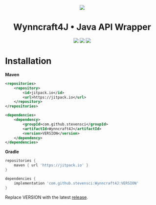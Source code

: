 <div align="center">
<img src="https://cdn.wynncraft.com/img/logo.png">
<h1>Wynncraft4J • Java API Wrapper</h1>
<img src="https://flat.badgen.net/github/stars/stevensci/Wynncraft4J">
<img src="https://flat.badgen.net/github/release/stevensci/Wynncraft4J">
<img src="https://flat.badgen.net/github/license/stevensci/Wynncraft4J">
</div>

# Installation

**Maven**

```xml
<repositories>
    <repository>
        <id>jitpack.io</id>
        <url>https://jitpack.io</url>
    </repository>
</repositories>
```

```xml
<dependencies>
    <dependency>
        <groupId>com.github.stevensci</groupId>
        <artifactId>Wynncraft4J</artifactId>
        <version>VERSION</version>
    </dependency>
</dependencies>
```

**Gradle**

```groovy
repositories {
    maven { url 'https://jitpack.io' }
}
```

```groovy
dependencies {
    implementation 'com.github.stevensci:Wynncraft4J:VERSION'
}
```

Replace VERSION with the latest [release](https://github.com/stevensci/Wynncraft4J/releases).
